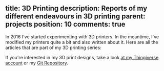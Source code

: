 title: 3D Printing
description: Reports of my different endeavours in 3D printing
parent: projects
position: 10
comments: true
---

In 2016 I've started experimenting with 3D printers.
In the meantime, I've modified my printers quite a bit and also written about it.
Here are all the articles that are part of my 3D printing series:

<!--%
print3DPrintingMenu()
%-->

If you're interested in my 3D print designs, take a look [at my Thingiverse account](https://www.thingiverse.com/xythobuz/designs) or my [Git Repository](https://git.xythobuz.de/thomas/3d-print-designs).

